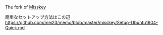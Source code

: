 The fork of [Misskey](https://github.com/syuilo/misskey)

簡単なセットアップ方法はこの辺  
https://github.com/mei23/memo/blob/master/misskey/Setup-Ubuntu1804-Quick.md

